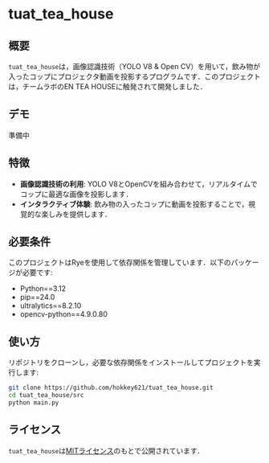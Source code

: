 # tuat_tea_house

## 概要
`tuat_tea_house`は，画像認識技術（YOLO V8 & Open CV）を用いて，飲み物が入ったコップにプロジェクタ動画を投影するプログラムです．このプロジェクトは，チームラボのEN TEA HOUSEに触発されて開発しました．

## デモ
準備中

## 特徴
- **画像認識技術の利用**: YOLO V8とOpenCVを組み合わせて，リアルタイムでコップに最適な画像を投影します．
- **インタラクティブ体験**: 飲み物の入ったコップに動画を投影することで，視覚的な楽しみを提供します．

## 必要条件
このプロジェクトはRyeを使用して依存関係を管理しています．以下のパッケージが必要です:

- Python==3.12
- pip==24.0
- ultralytics==8.2.10
- opencv-python==4.9.0.80

## 使い方
リポジトリをクローンし，必要な依存関係をインストールしてプロジェクトを実行します:

```bash
git clone https://github.com/hokkey621/tuat_tea_house.git
cd tuat_tea_house/src
python main.py
```

## ライセンス
`tuat_tea_house`は[MITライセンス](https://en.wikipedia.org/wiki/MIT_License)のもとで公開されています．
